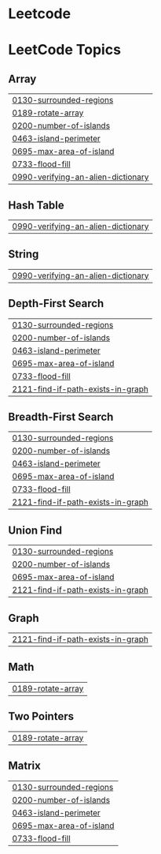 # Leetcode
<!---LeetCode Topics Start-->
# LeetCode Topics
## Array
|  |
| ------- |
| [0130-surrounded-regions](https://github.com/prasadnakhate1705/Leetcode/tree/master/0130-surrounded-regions) |
| [0189-rotate-array](https://github.com/prasadnakhate1705/Leetcode/tree/master/0189-rotate-array) |
| [0200-number-of-islands](https://github.com/prasadnakhate1705/Leetcode/tree/master/0200-number-of-islands) |
| [0463-island-perimeter](https://github.com/prasadnakhate1705/Leetcode/tree/master/0463-island-perimeter) |
| [0695-max-area-of-island](https://github.com/prasadnakhate1705/Leetcode/tree/master/0695-max-area-of-island) |
| [0733-flood-fill](https://github.com/prasadnakhate1705/Leetcode/tree/master/0733-flood-fill) |
| [0990-verifying-an-alien-dictionary](https://github.com/prasadnakhate1705/Leetcode/tree/master/0990-verifying-an-alien-dictionary) |
## Hash Table
|  |
| ------- |
| [0990-verifying-an-alien-dictionary](https://github.com/prasadnakhate1705/Leetcode/tree/master/0990-verifying-an-alien-dictionary) |
## String
|  |
| ------- |
| [0990-verifying-an-alien-dictionary](https://github.com/prasadnakhate1705/Leetcode/tree/master/0990-verifying-an-alien-dictionary) |
## Depth-First Search
|  |
| ------- |
| [0130-surrounded-regions](https://github.com/prasadnakhate1705/Leetcode/tree/master/0130-surrounded-regions) |
| [0200-number-of-islands](https://github.com/prasadnakhate1705/Leetcode/tree/master/0200-number-of-islands) |
| [0463-island-perimeter](https://github.com/prasadnakhate1705/Leetcode/tree/master/0463-island-perimeter) |
| [0695-max-area-of-island](https://github.com/prasadnakhate1705/Leetcode/tree/master/0695-max-area-of-island) |
| [0733-flood-fill](https://github.com/prasadnakhate1705/Leetcode/tree/master/0733-flood-fill) |
| [2121-find-if-path-exists-in-graph](https://github.com/prasadnakhate1705/Leetcode/tree/master/2121-find-if-path-exists-in-graph) |
## Breadth-First Search
|  |
| ------- |
| [0130-surrounded-regions](https://github.com/prasadnakhate1705/Leetcode/tree/master/0130-surrounded-regions) |
| [0200-number-of-islands](https://github.com/prasadnakhate1705/Leetcode/tree/master/0200-number-of-islands) |
| [0463-island-perimeter](https://github.com/prasadnakhate1705/Leetcode/tree/master/0463-island-perimeter) |
| [0695-max-area-of-island](https://github.com/prasadnakhate1705/Leetcode/tree/master/0695-max-area-of-island) |
| [0733-flood-fill](https://github.com/prasadnakhate1705/Leetcode/tree/master/0733-flood-fill) |
| [2121-find-if-path-exists-in-graph](https://github.com/prasadnakhate1705/Leetcode/tree/master/2121-find-if-path-exists-in-graph) |
## Union Find
|  |
| ------- |
| [0130-surrounded-regions](https://github.com/prasadnakhate1705/Leetcode/tree/master/0130-surrounded-regions) |
| [0200-number-of-islands](https://github.com/prasadnakhate1705/Leetcode/tree/master/0200-number-of-islands) |
| [0695-max-area-of-island](https://github.com/prasadnakhate1705/Leetcode/tree/master/0695-max-area-of-island) |
| [2121-find-if-path-exists-in-graph](https://github.com/prasadnakhate1705/Leetcode/tree/master/2121-find-if-path-exists-in-graph) |
## Graph
|  |
| ------- |
| [2121-find-if-path-exists-in-graph](https://github.com/prasadnakhate1705/Leetcode/tree/master/2121-find-if-path-exists-in-graph) |
## Math
|  |
| ------- |
| [0189-rotate-array](https://github.com/prasadnakhate1705/Leetcode/tree/master/0189-rotate-array) |
## Two Pointers
|  |
| ------- |
| [0189-rotate-array](https://github.com/prasadnakhate1705/Leetcode/tree/master/0189-rotate-array) |
## Matrix
|  |
| ------- |
| [0130-surrounded-regions](https://github.com/prasadnakhate1705/Leetcode/tree/master/0130-surrounded-regions) |
| [0200-number-of-islands](https://github.com/prasadnakhate1705/Leetcode/tree/master/0200-number-of-islands) |
| [0463-island-perimeter](https://github.com/prasadnakhate1705/Leetcode/tree/master/0463-island-perimeter) |
| [0695-max-area-of-island](https://github.com/prasadnakhate1705/Leetcode/tree/master/0695-max-area-of-island) |
| [0733-flood-fill](https://github.com/prasadnakhate1705/Leetcode/tree/master/0733-flood-fill) |
<!---LeetCode Topics End-->
